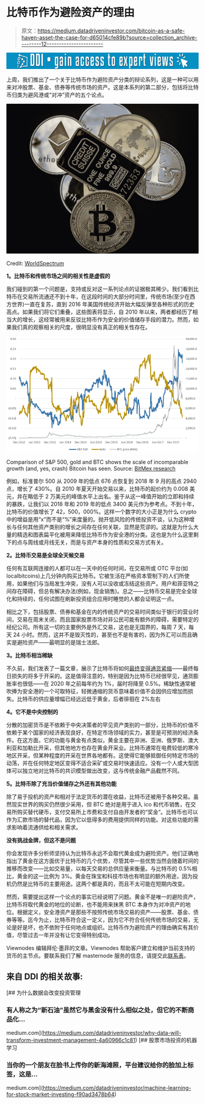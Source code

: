 # 比特币作为避险资产的理由

> 原文：<https://medium.datadriveninvestor.com/bitcoin-as-a-safe-haven-asset-the-case-for-d65014cfe89b?source=collection_archive---------12----------------------->

[![](img/0654f3b19b7ee612c0bb3ee8c0ca0e35.png)](http://www.track.datadriveninvestor.com/1B9E)

上周，我们推出了一个关于比特币作为避险资产分类的辩论系列，这是一种可以用来对冲股票、基金、债券等传统市场的资产。这是本系列的第二部分，包括将比特币归类为避风港或“对冲”资产的五个论点。

![](img/07eeacf886f210be4854e3f1ebd2505b.png)

Credit: [WorldSpectrum](https://pixabay.com/en/users/WorldSpectrum-7691421/)

**1。比特币和传统市场之间的相关性是虚假的**

我们碰到的第一个问题是，支持或反对这一系列论点的证据极其稀少。我们看到比特币在交易所流通还不到十年，在这段时间的大部分时间里，传统市场(至少在西方世界)一直在复苏，直到 2016 年美国传统经济开始大幅反弹至各种形式的历史高点。如果我们将它们重叠，这些图表将显示，自 2010 年以来，两者都经历了相当大的增长，这经常被用来反驳比特币作为安全的价值储存手段的潜力。然而，如果我们真的观察相关的尺度，很明显没有真正的相关性存在。

![](img/a407f3555fd9770f67bb25b14e9d283a.png)

Comparison of S&P 500, gold and BTC shows the scale of incomparable growth (and, yes, crash) Bitcoin has seen. Source: [BitMex research](https://blog.bitmex.com/bitcoin-price-correlation-record-high-against-the-sp-500/)

例如，标准普尔 500 从 2009 年的低点 676 点恢复到 2018 年 9 月的高点 2940 点，增长了 430%。自 2010 年夏天开始交易以来，比特币的起价约为 0.008 美元，并在略低于 2 万美元的峰值水平上出名。鉴于从这一峰值开始的立即和持续的暴跌，让我们以 2018 年和 2019 年的低点 3400 美元作为参考点。不到十年，比特币的价值增长了 42，500，000%。这样一个数字的大小正是为什么 crypto 中的增益是用“x”而不是“%”来度量的。抛开低风险的传统投资不谈，认为这种增长与任何其他资产类别的增长之间存在任何关联，显然是荒谬的。这就是为什么大量的精选和图表扁平化被用来降低比特币作为安全港的分类。这也是为什么这里剩下的点与周线或月线无关，而是与资产本身的性质和交易方式有关。

**2。比特币交易是全球全天候交易**

任何有互联网连接的人都可以在一天中的任何时间，在交易所或 OTC 平台(如 localbitcoins)上几分钟内购买比特币。它被生活在严格资本管制下的人们所使用，如果他们与当局发生冲突，没有人可以没收或冻结这些资产。用户和菲亚特之间存在障碍，但总有解决办法(例如，现金销售)。总之——比特币交易是完全全球化和持续的，任何试图在刷新投资组合应用时睡觉的人都会证明这一点。

相比之下，包括股票、债券和基金在内的传统资产的交易时间类似于银行的营业时间，交易在周末关闭，而且国家股票市场对非公民可能有额外的障碍，需要特定的经纪公司。所有这一切的主要例外是外汇交易，这也是无国界的，每周 7 天，每天 24 小时。然而，这并不是毁灭性的，甚至也不是有害的，因为外汇可以而且确实是避险资产——最明显的是瑞士法郎。

**3。比特币相当稀缺**

不久前，我们发表了一篇文章，展示了比特币将如何[最终变得通货紧缩](https://medium.com/@viewnodes/models-of-cryptoasset-inflation-825faa974a30)——最终每日损失的将多于开采的。这是值得注意的，特别是因为比特币已经很罕见，通货膨胀率也很低——在 2020 年之前每年约为 1%，届时将降至 0.5%。稀缺性通常被吹捧为安全港的一个可取特征，轻微通缩的货币意味着价值不会因供应增加而损失。比特币的供应量增幅已经远远低于黄金，后者徘徊在 2%左右

**4。它不是中央控制的**

分散的加密货币是不依赖于中央决策者的罕见资产类别的一部分，比特币的价值不依赖于某个国家的经济表现良好，在特定市场领域的实力，甚至是可预测的经济条件。在这方面，它的功能与黄金有点类似，黄金主要在非洲、亚洲、俄罗斯、澳大利亚和加勒比开采，但其他地方也存在黄金开采业。比特币通常在电费较低的寒冷地区开采，但某种程度的开采在世界各地都有。这使得它能够抵御任何特定市场的动荡，并在任何特定地区变得不适合采矿或交易时快速适应。没有一个人或大型团体可以独立地对比特币的共识模型做出改变，这与传统金融产品截然不同。

**5。比特币除了充当价值储存之外还有其他功能**

除了易于投机的资产和相对于法定货币的潜在收益，比特币还被用于各种交易。虽然现实世界的购买仍然很少采用，但 BTC 绝对是用于进入 ico 和代币销售，在交易所购买替代硬币，支付交易所上市费和支付自由开发者的“奖金”。比特币也可以作为汇款市场的替代品，因为它以低得多的费用提供同样的功能。对这些功能的需求影响着流通供给和相关需求。

**没有挑战金牌，但这不是问题**

你会发现许多分析师坚持认为比特币永远不会取代黄金成为避险资产。他们正确地指出了黄金在这方面优于比特币的几个优势，尽管其中一些优势当然会随着时间的推移而改变——比如交易量，以每天交易的总供应量来衡量。与比特币的 0.5%相比，黄金的这一比例为 3%。黄金在珠宝和科技市场也有明显的额外用途，因为投机仍然是比特币的主要用途。这两个都是真的，而且不太可能在短期内改变。

然而，需要提出这样一个论点的事实已经说明了问题。黄金不是唯一的避险资产，比特币将取代黄金的地位的论断，也不能用来抹黑 BTC 本身作为对冲资产的地位。根据定义，安全港资产是那些不按照传统市场交易的资产——股票、基金、债券等等。迄今为止，比特币符合这一定义，因为它不符合任何传统市场的交易，无论是好是坏，也不依附于任何地点或组织。比特币作为避险资产的理由确实有其价值，尽管过去一年并没有让它变得特别成功。

Viewnodes 编辑拜伦·墨菲的文章。Viewnodes 帮助客户建立和维护当前支持的货币的主节点。要联系我们了解 masternode 服务的信息，请提交此[联系表](https://docs.google.com/forms/d/e/1FAIpQLSd6AXWZtPnmeklGFg-l4tAAKWsxHJ0LW-d0wFUxT4NRJ__e9Q/viewform)。

## 来自 DDI 的相关故事:

[](https://medium.com/datadriveninvestor/why-data-will-transform-investment-management-4a60966c1c81) [## 为什么数据会改变投资管理

### 有人称之为“新石油”虽然它与黑金没有什么相似之处，但它的不断商品化…

medium.com](https://medium.com/datadriveninvestor/why-data-will-transform-investment-management-4a60966c1c81) [](https://medium.com/datadriveninvestor/machine-learning-for-stock-market-investing-f90ad3478b64) [## 股票市场投资的机器学习

### 当你的一个朋友在脸书上传你的新海滩照，平台建议给你的脸加上标签，这是…

medium.com](https://medium.com/datadriveninvestor/machine-learning-for-stock-market-investing-f90ad3478b64)